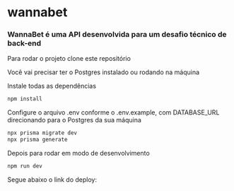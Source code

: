 # wannabet

### WannaBet é uma API desenvolvida para um desafio técnico de back-end

Para rodar o projeto clone este repositório

Você vai precisar ter o Postgres instalado ou rodando na máquina

Instale todas as dependências
``` bash
npm install
```
Configure o arquivo .env conforme o .env.example, com DATABASE_URL direcionando para o Postgres da sua máquina

```bash
npx prisma migrate dev
npx prisma generate
```

Depois para rodar em modo de desenvolvimento 
```bash
npm run dev
```
Segue abaixo o link do deploy:
